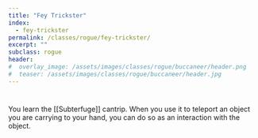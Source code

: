 ```yaml
---
title: "Fey Trickster"
index: 
  - fey-trickster
permalink: /classes/rogue/fey-trickster/
excerpt: ""
subclass: rogue
header:
#  overlay_image: /assets/images/classes/rogue/buccaneer/header.png
#  teaser: /assets/images/classes/rogue/buccaneer/header.jpg
---
```


#
You learn the [[Subterfuge]] cantrip. When you use it to teleport an object you are carrying to your hand, you can do so as an interaction with the object.

